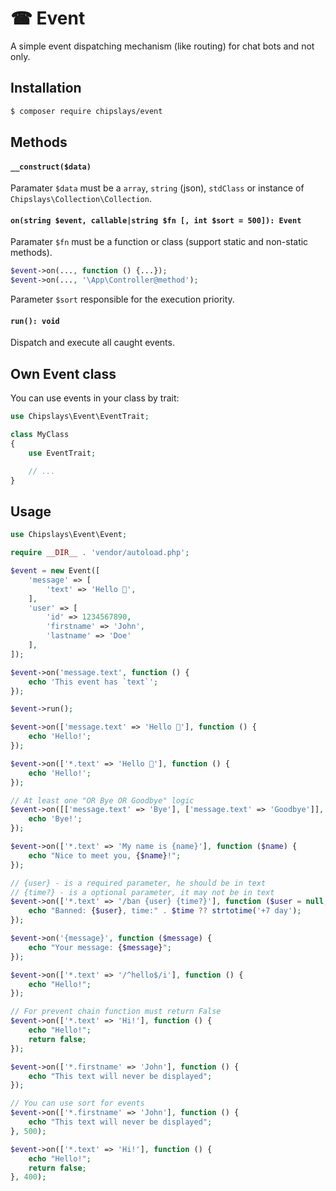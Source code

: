 # ☎ Event

A simple event dispatching mechanism (like routing) for chat bots and not only.

## Installation

```bash
$ composer require chipslays/event
```

## Methods

#### `__construct($data)`

Paramater `$data` must be a `array`, `string` (json), `stdClass` or instance of `Chipslays\Collection\Collection`.

#### `on(string $event, callable|string $fn [, int $sort = 500]): Event`

Paramater `$fn` must be a function or class (support static and non-static methods).

```php
$event->on(..., function () {...});
$event->on(..., '\App\Controller@method');
```

Parameter `$sort` responsible for the execution priority.

#### `run(): void`

Dispatch and execute all caught events.

## Own Event class

You can use events in your class by trait:

```php
use Chipslays\Event\EventTrait;

class MyClass
{
    use EventTrait;

    // ...
}

```

## Usage

```php
use Chipslays\Event\Event;

require __DIR__ . 'vendor/autoload.php';

$event = new Event([
    'message' => [
        'text' => 'Hello 👋',
    ],
    'user' => [
        'id' => 1234567890,
        'firstname' => 'John',
        'lastname' => 'Doe'
    ],
]);

$event->on('message.text', function () {
    echo 'This event has `text`';
});

$event->run();
```

```php
$event->on(['message.text' => 'Hello 👋'], function () {
    echo 'Hello!';
});
```

```php
$event->on(['*.text' => 'Hello 👋'], function () {
    echo 'Hello!';
});
```

```php
// At least one "OR Bye OR Goodbye" logic
$event->on([['message.text' => 'Bye'], ['message.text' => 'Goodbye']], function () {
    echo 'Bye!';
});
```

```php
$event->on(['*.text' => 'My name is {name}'], function ($name) {
    echo "Nice to meet you, {$name}!";
});
```

```php
// {user} - is a required parameter, he should be in text
// {time?} - is a optional parameter, it may not be in text
$event->on(['*.text' => '/ban {user} {time?}'], function ($user = null, $time = null) {
    echo "Banned: {$user}, time:" . $time ?? strtotime('+7 day');
});
```

```php
$event->on('{message}', function ($message) {
    echo "Your message: {$message}";
});
```

```php
$event->on(['*.text' => '/^hello$/i'], function () {
    echo "Hello!";
});
```

```php
// For prevent chain function must return False
$event->on(['*.text' => 'Hi!'], function () {
    echo "Hello!";
    return false;
});

$event->on(['*.firstname' => 'John'], function () {
    echo "This text will never be displayed";
});
```

```php
// You can use sort for events
$event->on(['*.firstname' => 'John'], function () {
    echo "This text will never be displayed";
}, 500);

$event->on(['*.text' => 'Hi!'], function () {
    echo "Hello!";
    return false;
}, 400);
```
